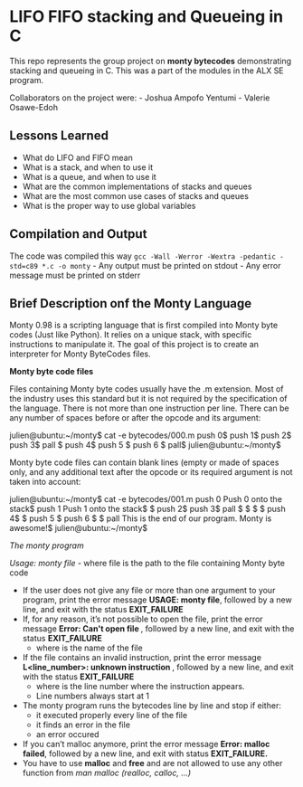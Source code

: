 # LIFO FIFO stacking and Queueing in C

This repo represents the group project on **monty bytecodes** demonstrating stacking and queueing in C. This was a part of the modules in the ALX SE program.

Collaborators on the project were:
	- Joshua Ampofo Yentumi
	- Valerie Osawe-Edoh

## Lessons Learned
- What do LIFO and FIFO mean
- What is a stack, and when to use it
- What is a queue, and when to use it
- What are the common implementations of stacks and queues
- What are the most common use cases of stacks and queues
- What is the proper way to use global variables

## Compilation and Output

The code was compiled this way
`gcc -Wall -Werror -Wextra -pedantic -std=c89 *.c -o monty`
	- Any output must be printed on stdout
	- Any error message must be printed on stderr

## Brief Description onf the Monty Language

Monty 0.98 is a scripting language that is first compiled into Monty byte codes (Just like Python). It relies on a unique stack, with specific instructions to manipulate it. The goal of this project is to create an interpreter for Monty ByteCodes files.

**Monty byte code files**

Files containing Monty byte codes usually have the .m extension. Most of the industry uses this standard but it is not required by the specification of the language. There is not more than one instruction per line. There can be any number of spaces before or after the opcode and its argument:

julien@ubuntu:~/monty$ cat -e bytecodes/000.m
push 0$
push 1$
push 2$
  push 3$
                   pall    $
push 4$
    push 5    $
      push    6        $
pall$
julien@ubuntu:~/monty$

Monty byte code files can contain blank lines (empty or made of spaces only, and any additional text after the opcode or its required argument is not taken into account:

julien@ubuntu:~/monty$ cat -e bytecodes/001.m
push 0 Push 0 onto the stack$
push 1 Push 1 onto the stack$
$
push 2$
  push 3$
                   pall    $
$
$
                           $
push 4$
$
    push 5    $
      push    6        $
$
pall This is the end of our program. Monty is awesome!$
julien@ubuntu:~/monty$

*The monty program*

*Usage: monty file*
	- where file is the path to the file containing Monty byte code
- If the user does not give any file or more than one argument to your program, print the error message **USAGE: monty file**, followed by a new line, and exit with the status **EXIT_FAILURE**
- If, for any reason, it’s not possible to open the file, print the error message **Error: Can't open file <file>**, followed by a new line, and exit with the status **EXIT_FAILURE**
	- where *<file>* is the name of the file
- If the file contains an invalid instruction, print the error message **L<line_number>: unknown instruction <opcode>**, followed by a new line, and exit with the status **EXIT_FAILURE**
	- where is the line number where the instruction appears.
	- Line numbers always start at 1
- The monty program runs the bytecodes line by line and stop if either:
	- it executed properly every line of the file
	- it finds an error in the file
	- an error occured
- If you can’t malloc anymore, print the error message **Error: malloc failed**, followed by a new line, and exit with status **EXIT_FAILURE.**
- You have to use **malloc** and **free** and are not allowed to use any other function from *man malloc* *(realloc, calloc, …)*
